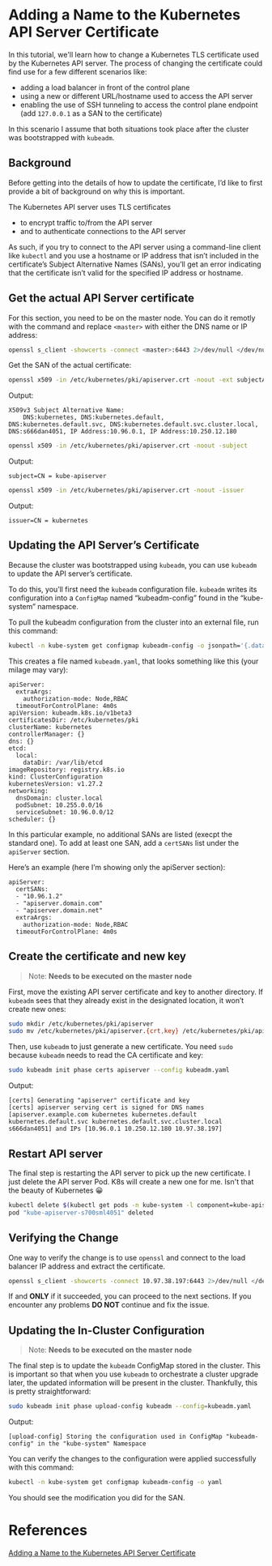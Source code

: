 # Adding a Name to the Kubernetes API Server Certificate
In this tutorial, we'll learn how to change a Kubernetes TLS certificate used by the Kubernetes API server. The process of changing the certificate could find use for a few different scenarios like:
- adding a load balancer in front of the control plane
- using a new or different URL/hostname used to access the API server
- enabling the use of SSH tunneling to access the control plane endpoint (add `127.0.0.1` as a SAN to the certificate)

In this scenario I assume that both situations took place after the cluster was bootstrapped with `kubeadm`.

## Background
Before getting into the details of how to update the certificate, I’d like to first provide a bit of background on why this is important.

The Kubernetes API server uses TLS certificates
- to encrypt traffic to/from the API server
- and to authenticate connections to the API server

As such, if you try to connect to the API server using a command-line client like `kubectl` and you use a hostname or IP address that isn’t included in the certificate’s Subject Alternative Names (SANs), you’ll get an error indicating that the certificate isn’t valid for the specified IP address or hostname.

## Get the actual API Server certificate
For this section, you need to be on the master node. You can do it remotly with the command and replace `<master>` with either the DNS name or IP address:
```sh
openssl s_client -showcerts -connect <master>:6443 2>/dev/null </dev/null |  sed -ne '/-BEGIN CERTIFICATE-/,/-END CERTIFICATE-/p' | openssl x509 - -text -noout
```

Get the SAN of the actual certificate:
```sh
openssl x509 -in /etc/kubernetes/pki/apiserver.crt -noout -ext subjectAltName
```

Output:
```
X509v3 Subject Alternative Name: 
    DNS:kubernetes, DNS:kubernetes.default, DNS:kubernetes.default.svc, DNS:kubernetes.default.svc.cluster.local, DNS:s666dan4051, IP Address:10.96.0.1, IP Address:10.250.12.180
```

```sh
openssl x509 -in /etc/kubernetes/pki/apiserver.crt -noout -subject
```

Output:
```
subject=CN = kube-apiserver
```

```sh
openssl x509 -in /etc/kubernetes/pki/apiserver.crt -noout -issuer
```

Output:
```
issuer=CN = kubernetes
```

## Updating the API Server’s Certificate
Because the cluster was bootstrapped using `kubeadm`, you can use `kubeadm` to update the API server’s certificate.

To do this, you’ll first need the `kubeadm` configuration file. `kubeadm` writes its configuration into a `ConfigMap` named “kubeadm-config” found in the “kube-system” namespace.

To pull the kubeadm configuration from the cluster into an external file, run this command:
```sh
kubectl -n kube-system get configmap kubeadm-config -o jsonpath='{.data.ClusterConfiguration}' > kubeadm.yaml
```

This creates a file named `kubeadm.yaml`, that looks something like this (your milage may vary):
```
apiServer:
  extraArgs:
    authorization-mode: Node,RBAC
  timeoutForControlPlane: 4m0s
apiVersion: kubeadm.k8s.io/v1beta3
certificatesDir: /etc/kubernetes/pki
clusterName: kubernetes
controllerManager: {}
dns: {}
etcd:
  local:
    dataDir: /var/lib/etcd
imageRepository: registry.k8s.io
kind: ClusterConfiguration
kubernetesVersion: v1.27.2
networking:
  dnsDomain: cluster.local
  podSubnet: 10.255.0.0/16
  serviceSubnet: 10.96.0.0/12
scheduler: {}
```

In this particular example, no additional SANs are listed (execpt the standard one). To add at least one SAN, add a `certSANs` list under the `apiServer` section.

Here’s an example (here I’m showing only the apiServer section):

```
apiServer:
  certSANs:
  - "10.96.1.2"
  - "apiserver.domain.com"
  - "apiserver.domain.net"
  extraArgs:
    authorization-mode: Node,RBAC
  timeoutForControlPlane: 4m0s
```

## Create the certificate and new key
>Note: **Needs to be executed on the master node**  

First, move the existing API server certificate and key to another directory. If `kubeadm` sees that they already exist in the designated location, it won’t create new ones:
```sh
sudo mkdir /etc/kubernetes/pki/apiserver
sudo mv /etc/kubernetes/pki/apiserver.{crt,key} /etc/kubernetes/pki/apiserver/.
```

Then, use `kubeadm` to just generate a new certificate. You need `sudo` because `kubeadm` needs to read the CA certificate and key:
```sh
sudo kubeadm init phase certs apiserver --config kubeadm.yaml
```

Output:
```
[certs] Generating "apiserver" certificate and key
[certs] apiserver serving cert is signed for DNS names [apiserver.example.com kubernetes kubernetes.default kubernetes.default.svc kubernetes.default.svc.cluster.local s666dan4051] and IPs [10.96.0.1 10.250.12.180 10.97.38.197]
```

## Restart API server
The final step is restarting the API server to pick up the new certificate. I just delete the API server Pod. K8s will create a new one for me. Isn't that the beauty of Kubernetes 😀
```sh
kubectl delete $(kubectl get pods -n kube-system -l component=kube-apiserver -o name) -n kube-system
pod "kube-apiserver-s700sml4051" deleted
```

## Verifying the Change
One way to verify the change is to use `openssl` and connect to the load balancer IP address and extract the certificate.
```sh
openssl s_client -showcerts -connect 10.97.38.197:6443 2>/dev/null </dev/null |  sed -ne '/-BEGIN CERTIFICATE-/,/-END CERTIFICATE-/p' | openssl x509 - -text -noout
```

If and **ONLY** if it succeeded, you can proceed to the next sections. If you encounter any problems **DO NOT** continue and fix the issue.

## Updating the In-Cluster Configuration
>Note: **Needs to be executed on the master node**  

The final step is to update the `kubeadm` ConfigMap stored in the cluster. This is important so that when you use `kubeadm` to orchestrate a cluster upgrade later, the updated information will be present in the cluster. Thankfully, this is pretty straightforward:

```sh
sudo kubeadm init phase upload-config kubeadm --config=kubeadm.yaml
```

Output:
```
[upload-config] Storing the configuration used in ConfigMap "kubeadm-config" in the "kube-system" Namespace
```

You can verify the changes to the configuration were applied successfully with this command:
```sh
kubectl -n kube-system get configmap kubeadm-config -o yaml
```

You should see the modification you did for the SAN.

# References
[Adding a Name to the Kubernetes API Server Certificate](https://blog.scottlowe.org/2019/07/30/adding-a-name-to-kubernetes-api-server-certificate/)  
